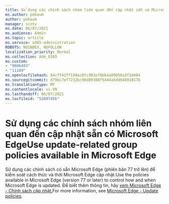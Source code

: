 ```yaml
---
title: Sử dụng các chính sách nhóm liên quan đến cập nhật sẵn có Microsoft Edge
ms.author: pebaum
author: pebaum
manager: scotv
ms.date: 06/07/2021
ms.audience: Admin
ms.topic: article
ms.service: o365-administration
ROBOTS: NOINDEX, NOFOLLOW
localization_priority: Normal
ms.collection: Adm_O365
ms.custom:
- "9006493"
- "11109"
ms.openlocfilehash: 84cff42ff199ac0fc993ef8bb4a09050a3f2d484
ms.sourcegitcommit: d79bc7ef7232bc96d89388f5444a5dd04891817b
ms.translationtype: MT
ms.contentlocale: vi-VN
ms.lasthandoff: 06/07/2021
ms.locfileid: "52897456"
---
```

# <a name="use-update-related-group-policies-available-in-microsoft-edge"></a><span data-ttu-id="7d6c8-102">Sử dụng các chính sách nhóm liên quan đến cập nhật sẵn có Microsoft Edge</span><span class="sxs-lookup"><span data-stu-id="7d6c8-102">Use update-related group policies available in Microsoft Edge</span></span>

<span data-ttu-id="7d6c8-103">Sử dụng các chính sách có sẵn Microsoft Edge (phiên bản 77 trở lên) để kiểm soát cách thức và thời Microsoft Edge cập nhật.</span><span class="sxs-lookup"><span data-stu-id="7d6c8-103">Use the policies available in Microsoft Edge (version 77 or later) to control how and when Microsoft Edge is updated.</span></span> <span data-ttu-id="7d6c8-104">Để biết thêm thông tin, hãy [xem Microsoft Edge - Chính sách cập nhật.](/DeployEdge/microsoft-edge-update-policies#available-policies)</span><span class="sxs-lookup"><span data-stu-id="7d6c8-104">For more information, see [Microsoft Edge - Update policies](/DeployEdge/microsoft-edge-update-policies#available-policies).</span></span>